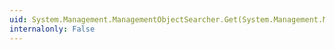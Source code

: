 ```yaml
---
uid: System.Management.ManagementObjectSearcher.Get(System.Management.ManagementOperationObserver)
internalonly: False
---
```

